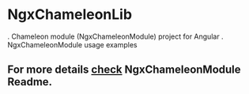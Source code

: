 # NgxChameleonLib

. Chameleon module (NgxChameleonModule) project for Angular
. NgxChameleonModule usage examples

## For more details [check](https://github.com/wdmatheus/NgxChameleonLib/blob/master/projects/ngx-chameleon/README.md) NgxChameleonModule Readme.
